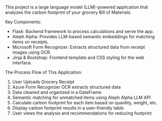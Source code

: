 This project is a large language model (LLM)-powered application that analyzes the carbon footprint of your grocery Bill of Materials.

Key Components:

* Flask: Backend framework to process calculations and serve the app.
* Aleph Alpha: Provides LLM-based semantic embeddings for matching items on receipts.
* Microsoft Form Recognizer: Extracts structured data from receipt images using OCR.
* Jinja & Bootstrap: Frontend template and CSS styling for the web interface.

The Process Flow of This Application:

1) User Uploads Grocery Receipt
2) Azure Form Recognizer OCR extracts structured data
3) Data cleaned and organized in a DataFrame
4) Semantic matching for unmatched items using Aleph Alpha LLM API
5) Calculate carbon footprint for each item based on quantity, weight, etc.
6) Display carbon footprint results in a user-friendly table
7) User views the analysis and recommendations for reducing footprint

